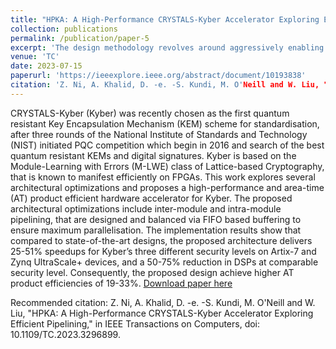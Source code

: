 ```yaml
---
title: "HPKA: A High-Performance CRYSTALS-Kyber Accelerator Exploring Efficient Pipelining"
collection: publications 
permalink: /publication/paper-5
excerpt: 'The design methodology revolves around aggressively enabling maximum inter-module and intra module architectural parallelisation. To facilitate maximum throughput, FIFO-based buffering is provided and balanced to act as inter/intra-module pipelining. Area-time efficiency is high by effective resource reuse in case of NTT/INTT. A single NTT/INTT is computed in 128 cycles, once the pipeline is full. The FPGA based implementation results show that compared to the state-of-the-art, the proposed architecture delivers 24-52% speedups at three different security levels on Artix-7 and Zynq UltraScale+ devices, 50-75% reduction in DSPs and no BRAM resources usage for comparable security levels. Consequently, the AT product efficiency is reported to be 48-54% higher in comparison with the state-of-the-art designs.'
venue: 'TC' 
date: 2023-07-15
paperurl: 'https://ieeexplore.ieee.org/abstract/document/10193838'
citation: 'Z. Ni, A. Khalid, D. -e. -S. Kundi, M. O'Neill and W. Liu, "HPKA: A High-Performance CRYSTALS-Kyber Accelerator Exploring Efficient Pipelining," in IEEE Transactions on Computers, doi: 10.1109/TC.2023.3296899.'
---
```

CRYSTALS-Kyber (Kyber) was recently chosen as the first quantum resistant Key Encapsulation Mechanism (KEM) scheme for standardisation, after three rounds of the National Institute of Standards and Technology (NIST) initiated PQC competition which begin in 2016 and search of the best quantum resistant KEMs and digital signatures. Kyber is based on the Module-Learning with Errors (M-LWE) class of Lattice-based Cryptography, that is known to manifest efficiently on FPGAs. This work explores several architectural optimizations and proposes a high-performance and area-time (AT) product efficient hardware accelerator for Kyber. The proposed architectural optimizations include inter-module and intra-module pipelining, that are designed and balanced via FIFO based buffering to ensure maximum parallelisation. The implementation results show that compared to state-of-the-art designs, the proposed architecture delivers 25-51% speedups for Kyber’s three different security levels on Artix-7 and Zynq UltraScale+ devices, and a 50-75% reduction in DSPs at comparable security level. Consequently, the proposed design achieve higher AT product efficiencies of 19-33%.
[Download paper here](https://ieeexplore.ieee.org/abstract/document/10193838)

Recommended citation: Z. Ni, A. Khalid, D. -e. -S. Kundi, M. O'Neill and W. Liu, "HPKA: A High-Performance CRYSTALS-Kyber Accelerator Exploring Efficient Pipelining," in IEEE Transactions on Computers, doi: 10.1109/TC.2023.3296899.
